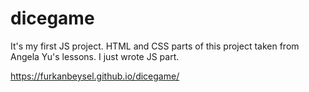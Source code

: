 # dicegame
It's my first JS project. HTML and CSS parts of this project taken from Angela Yu's lessons. I just wrote JS part.

https://furkanbeysel.github.io/dicegame/
